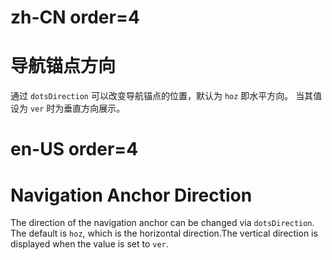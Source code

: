 # zh-CN order=4

# 导航锚点方向

通过 `dotsDirection` 可以改变导航锚点的位置，默认为 `hoz` 即水平方向。
当其值设为 `ver` 时为垂直方向展示。

# en-US order=4

# Navigation Anchor Direction

The direction of the navigation anchor can be changed via `dotsDirection`. The default is `hoz`, which is the horizontal direction.The vertical direction is displayed when the value is set to `ver`.
